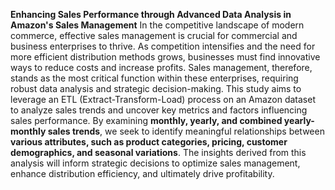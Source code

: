 **Enhancing Sales Performance through Advanced Data Analysis in Amazon's Sales Management**
In the competitive landscape of modern commerce, effective sales management is crucial for commercial and business enterprises to thrive. As competition intensifies and the need for more efficient distribution methods grows, businesses must find innovative ways to reduce costs and increase profits. Sales management, therefore, stands as the most critical function within these enterprises, requiring robust data analysis and strategic decision-making.
This study aims to leverage an ETL (Extract-Transform-Load) process on an Amazon dataset to analyze sales trends and uncover key metrics and factors influencing sales performance. By examining **monthly, yearly, and combined yearly-monthly sales trends**, we seek to identify meaningful relationships between **various attributes, such as product categories, pricing, customer demographics, and seasonal variations**. The insights derived from this analysis will inform strategic decisions to optimize sales management, enhance distribution efficiency, and ultimately drive profitability.
